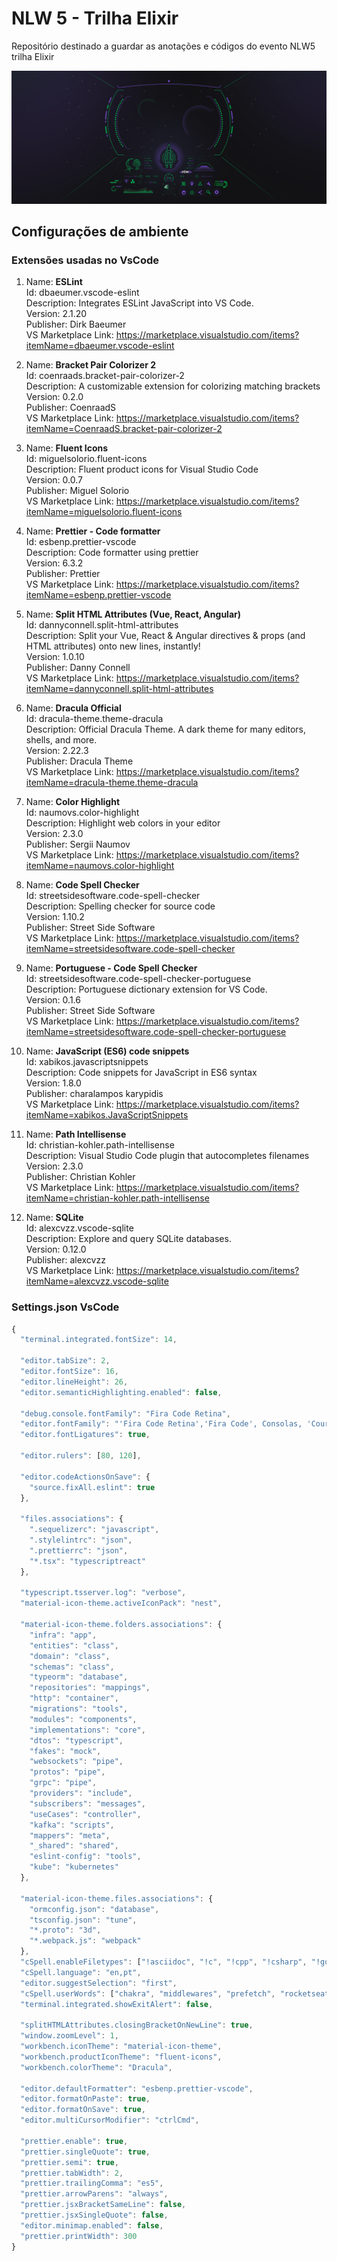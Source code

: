 # NLW 5 - Trilha Elixir

Repositório destinado a guardar as anotações e códigos do evento NLW5 trilha Elixir

![ELIXIR](/.readme-folder/root/1-NLW05-2560x1080.jpg)

## Configurações de ambiente

### Extensões usadas no VsCode

1. Name: **ESLint**  
   Id: dbaeumer.vscode-eslint  
   Description: Integrates ESLint JavaScript into VS Code.  
   Version: 2.1.20  
   Publisher: Dirk Baeumer  
   VS Marketplace Link: https://marketplace.visualstudio.com/items?itemName=dbaeumer.vscode-eslint

2. Name: **Bracket Pair Colorizer 2**  
   Id: coenraads.bracket-pair-colorizer-2  
   Description: A customizable extension for colorizing matching brackets  
   Version: 0.2.0  
   Publisher: CoenraadS  
   VS Marketplace Link: https://marketplace.visualstudio.com/items?itemName=CoenraadS.bracket-pair-colorizer-2

3. Name: **Fluent Icons**  
   Id: miguelsolorio.fluent-icons  
   Description: Fluent product icons for Visual Studio Code  
   Version: 0.0.7  
   Publisher: Miguel Solorio  
   VS Marketplace Link: https://marketplace.visualstudio.com/items?itemName=miguelsolorio.fluent-icons

4. Name: **Prettier - Code formatter**  
   Id: esbenp.prettier-vscode  
   Description: Code formatter using prettier  
   Version: 6.3.2  
   Publisher: Prettier  
   VS Marketplace Link: https://marketplace.visualstudio.com/items?itemName=esbenp.prettier-vscode

5. Name: **Split HTML Attributes (Vue, React, Angular)**  
   Id: dannyconnell.split-html-attributes  
   Description: Split your Vue, React & Angular directives & props (and HTML attributes) onto new lines, instantly!  
   Version: 1.0.10  
   Publisher: Danny Connell  
   VS Marketplace Link: https://marketplace.visualstudio.com/items?itemName=dannyconnell.split-html-attributes

6. Name: **Dracula Official**  
   Id: dracula-theme.theme-dracula  
   Description: Official Dracula Theme. A dark theme for many editors, shells, and more.  
   Version: 2.22.3  
   Publisher: Dracula Theme  
   VS Marketplace Link: https://marketplace.visualstudio.com/items?itemName=dracula-theme.theme-dracula

7. Name: **Color Highlight**  
   Id: naumovs.color-highlight  
   Description: Highlight web colors in your editor  
   Version: 2.3.0  
   Publisher: Sergii Naumov  
   VS Marketplace Link: https://marketplace.visualstudio.com/items?itemName=naumovs.color-highlight

8. Name: **Code Spell Checker**  
   Id: streetsidesoftware.code-spell-checker  
   Description: Spelling checker for source code  
   Version: 1.10.2  
   Publisher: Street Side Software  
   VS Marketplace Link: https://marketplace.visualstudio.com/items?itemName=streetsidesoftware.code-spell-checker

9. Name: **Portuguese - Code Spell Checker**  
   Id: streetsidesoftware.code-spell-checker-portuguese  
   Description: Portuguese dictionary extension for VS Code.  
   Version: 0.1.6  
   Publisher: Street Side Software  
   VS Marketplace Link: https://marketplace.visualstudio.com/items?itemName=streetsidesoftware.code-spell-checker-portuguese

10. Name: **JavaScript (ES6) code snippets**  
    Id: xabikos.javascriptsnippets  
    Description: Code snippets for JavaScript in ES6 syntax  
    Version: 1.8.0  
    Publisher: charalampos karypidis  
    VS Marketplace Link: https://marketplace.visualstudio.com/items?itemName=xabikos.JavaScriptSnippets

11. Name: **Path Intellisense**  
    Id: christian-kohler.path-intellisense  
    Description: Visual Studio Code plugin that autocompletes filenames  
    Version: 2.3.0  
    Publisher: Christian Kohler  
    VS Marketplace Link: https://marketplace.visualstudio.com/items?itemName=christian-kohler.path-intellisense

12. Name: **SQLite**  
    Id: alexcvzz.vscode-sqlite  
    Description: Explore and query SQLite databases.  
    Version: 0.12.0  
    Publisher: alexcvzz  
    VS Marketplace Link: https://marketplace.visualstudio.com/items?itemName=alexcvzz.vscode-sqlite

### Settings.json VsCode

```js
{
  "terminal.integrated.fontSize": 14,

  "editor.tabSize": 2,
  "editor.fontSize": 16,
  "editor.lineHeight": 26,
  "editor.semanticHighlighting.enabled": false,

  "debug.console.fontFamily": "Fira Code Retina",
  "editor.fontFamily": "'Fira Code Retina','Fira Code', Consolas, 'Courier New', monospace",
  "editor.fontLigatures": true,

  "editor.rulers": [80, 120],

  "editor.codeActionsOnSave": {
    "source.fixAll.eslint": true
  },

  "files.associations": {
    ".sequelizerc": "javascript",
    ".stylelintrc": "json",
    ".prettierrc": "json",
    "*.tsx": "typescriptreact"
  },

  "typescript.tsserver.log": "verbose",
  "material-icon-theme.activeIconPack": "nest",

  "material-icon-theme.folders.associations": {
    "infra": "app",
    "entities": "class",
    "domain": "class",
    "schemas": "class",
    "typeorm": "database",
    "repositories": "mappings",
    "http": "container",
    "migrations": "tools",
    "modules": "components",
    "implementations": "core",
    "dtos": "typescript",
    "fakes": "mock",
    "websockets": "pipe",
    "protos": "pipe",
    "grpc": "pipe",
    "providers": "include",
    "subscribers": "messages",
    "useCases": "controller",
    "kafka": "scripts",
    "mappers": "meta",
    "_shared": "shared",
    "eslint-config": "tools",
    "kube": "kubernetes"
  },

  "material-icon-theme.files.associations": {
    "ormconfig.json": "database",
    "tsconfig.json": "tune",
    "*.proto": "3d",
    "*.webpack.js": "webpack"
  },
  "cSpell.enableFiletypes": ["!asciidoc", "!c", "!cpp", "!csharp", "!go", "!handlebars", "!haskell", "!jade", "!java", "!latex", "!php", "!pug", "!python", "!restructuredtext", "!rust", "!scala", "!scss"],
  "cSpell.language": "en,pt",
  "editor.suggestSelection": "first",
  "cSpell.userWords": ["chakra", "middlewares", "prefetch", "rocketseat"],
  "terminal.integrated.showExitAlert": false,

  "splitHTMLAttributes.closingBracketOnNewLine": true,
  "window.zoomLevel": 1,
  "workbench.iconTheme": "material-icon-theme",
  "workbench.productIconTheme": "fluent-icons",
  "workbench.colorTheme": "Dracula",

  "editor.defaultFormatter": "esbenp.prettier-vscode",
  "editor.formatOnPaste": true,
  "editor.formatOnSave": true,
  "editor.multiCursorModifier": "ctrlCmd",

  "prettier.enable": true,
  "prettier.singleQuote": true,
  "prettier.semi": true,
  "prettier.tabWidth": 2,
  "prettier.trailingComma": "es5",
  "prettier.arrowParens": "always",
  "prettier.jsxBracketSameLine": false,
  "prettier.jsxSingleQuote": false,
  "editor.minimap.enabled": false,
  "prettier.printWidth": 300
}
```
